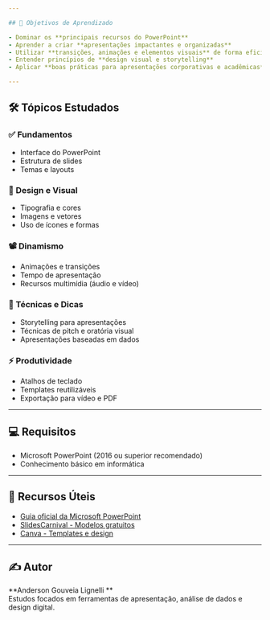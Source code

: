 ```yaml
---

## 🎯 Objetivos de Aprendizado

- Dominar os **principais recursos do PowerPoint**
- Aprender a criar **apresentações impactantes e organizadas**
- Utilizar **transições, animações e elementos visuais** de forma eficiente
- Entender princípios de **design visual e storytelling**
- Aplicar **boas práticas para apresentações corporativas e acadêmicas**

---
```


## 🛠️ Tópicos Estudados

### ✅ Fundamentos
- Interface do PowerPoint
- Estrutura de slides
- Temas e layouts

### 🎨 Design e Visual
- Tipografia e cores
- Imagens e vetores
- Uso de ícones e formas

### 📽️ Dinamismo
- Animações e transições
- Tempo de apresentação
- Recursos multimídia (áudio e vídeo)

### 🧠 Técnicas e Dicas
- Storytelling para apresentações
- Técnicas de pitch e oratória visual
- Apresentações baseadas em dados

### ⚡ Produtividade
- Atalhos de teclado
- Templates reutilizáveis
- Exportação para vídeo e PDF

---

## 💻 Requisitos

- Microsoft PowerPoint (2016 ou superior recomendado)
- Conhecimento básico em informática

---

## 📌 Recursos Úteis

- [Guia oficial da Microsoft PowerPoint](https://support.microsoft.com/pt-br/powerpoint)
- [SlidesCarnival - Modelos gratuitos](https://www.slidescarnival.com/)
- [Canva - Templates e design](https://www.canva.com/pt_br/apresentacoes/)

---

## ✍️ Autor

**Anderson Gouveia Lignelli **  
Estudos focados em ferramentas de apresentação, análise de dados e design digital.
